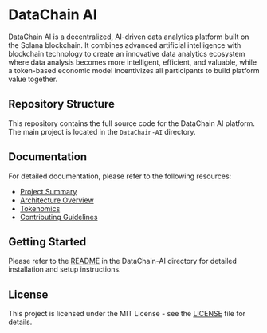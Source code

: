# DataChain AI

DataChain AI is a decentralized, AI-driven data analytics platform built on the Solana blockchain. It combines advanced artificial intelligence with blockchain technology to create an innovative data analytics ecosystem where data analysis becomes more intelligent, efficient, and valuable, while a token-based economic model incentivizes all participants to build platform value together.

## Repository Structure

This repository contains the full source code for the DataChain AI platform. The main project is located in the `DataChain-AI` directory.

## Documentation

For detailed documentation, please refer to the following resources:

- [Project Summary](./DataChain-AI/PROJECT_SUMMARY.md)
- [Architecture Overview](./DataChain-AI/docs/architecture.md)
- [Tokenomics](./DataChain-AI/docs/tokenomics.md)
- [Contributing Guidelines](./DataChain-AI/CONTRIBUTING.md)

## Getting Started

Please refer to the [README](./DataChain-AI/README.md) in the DataChain-AI directory for detailed installation and setup instructions.

## License

This project is licensed under the MIT License - see the [LICENSE](./DataChain-AI/LICENSE) file for details. 